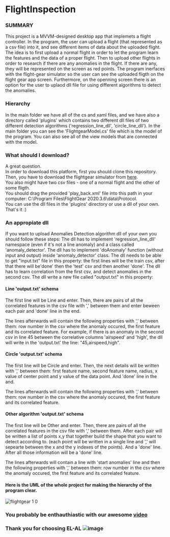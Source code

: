 # FlightInspection

### SUMMARY
This project is a MVVM-designed desktop app that implemets a flight controller.
In the program, the user can upload a flight (that represented as a csv file) into it, and see different items of data about the uploaded flight.
The idea is to first upload a normal flight in order to let the program learn the features and the data of a proper flight. Then to upload other flights in order to research if there are any anomalies in the flight. If there are any, they will be represented on the screen as red points.
The program inerfaces with the flight-gear simulator so the user can see the uploaded fligth on the flight gear app screen.
Furthermore, on the openning screen there is an option for the user to uplaod dll file for using different algorithms to detect the anomalies. 

### Hierarchy
In the main folder we have all of the cs and xaml files, and we have also a directory called 'plugins' which contains two different dll files of two different detection algorithms ('regression_line_dll', 'circle_line_dll').
In the main folder you can see the 'FlightgearModel.cs' file which is the model of the program. You can also see all of the view models that are connected with the model. 

### What should I download?
A great question. <br />
In order to download this platform, first you should clone this repository.<br />
Then, you have to download the flightgear simulator from [here](https://www.flightgear.org/).<br />
You also might have two csv files - one of a normal flight and the other of some fligth.<br />
You should  drag the provided 'play_back.xml' file into this path in your computer:  C:\Program Files\FlightGear 2020.3.6\data\Protocol.<br />
You can use the dll files in the 'plugins' directory or use a dll of your own.<br />
That's it :)

### An appropiate dll
If you want to upload Anomalies Detection algorithm dll of your own you should follow these steps: 
The dll has to implement 'regression_line_dll' namespace (even if it's not a line anomaly) and a class called 'anomaly_detector'.
The dll has to implement 'doAnomaly' function (without input and output) inside 'anomaly_detector' class.
The dll needs to be able to get "input.txt" file in this property: the first lines will be the train csv, after that there will be'done' then the 'test' csv and then another 'done'.
The dll has to learn correlation from the first csv, and detect anomalies in the second csv.
The dll write a new file called "output.txt" in this property:

#### Line 'output.txt' schema
The first line will be Line and enter.
Then, there are pairs of all the correlated features in the csv file with ',' between them and enter beween each pair and 'done' line in the end.

The lines afterwards will contain the following properties with ',' between them: row number in the csv where the anomaly occured, the first feature and its correlated feature.
For example, if there is an anomaly in the second csv in line 45 between the correlative columns 'airspeed' and 'high',
the dll will write in the 'output.txt' the line: "45,airspeed,high".

#### Circle 'output.txt' schema
The first line will be Circle and enter.
Then, the next details will be written with ',' between them: first feature name, second feature name, radius, x value of center point and y value of the data point.
And 'done' line in the and.

The lines afterwards will contain the following properties with ',' between them: row number in the csv where the anomaly occured, the first feature and its correlated feature.

#### Other algorithm 'output.txt' schema
The first line will be Other and enter.
Then, there are pairs of all the correlated features in the csv file with ',' between them.
After each pair will be written a list of points x,y that together build the shape that you want to detect according to.
(each point will be written in a single line and ',' will sepearte between the x and the y indexes of the points). And a 'done' line.
After all those information will be a 'done' line.

The lines afterwards will contain a line with 'start anomalies' line and then the following properties with ',' between them: row number in the csv where the anomaly occured, the first feature and its correlated feature.


#### Here is the UML of the whole project for making the hierarchy of the program clear.

![flightgear 1 0](https://user-images.githubusercontent.com/71650499/114557742-a433e000-9c72-11eb-84aa-e934ddc1d911.png)

### You probably be enthauthiastic with our awesome [video](https://www.youtube.com/watch?v=EMMqsE31NI0)

### Thank you for choosing EL-AL ![image](https://user-images.githubusercontent.com/71728836/114742385-5e4f4880-9d54-11eb-9f2c-ff37d88e2a9a.png)

